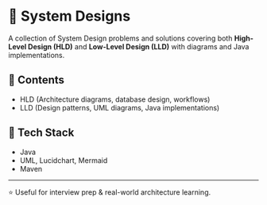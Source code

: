 # 📌 System Designs

A collection of System Design problems and solutions covering both **High-Level Design (HLD)** and **Low-Level Design (LLD)** with diagrams and Java implementations.

## 🔹 Contents
- HLD (Architecture diagrams, database design, workflows)
- LLD (Design patterns, UML diagrams, Java implementations)

## 🚀 Tech Stack
- Java
- UML, Lucidchart, Mermaid
- Maven

---
⭐️ Useful for interview prep & real-world architecture learning.
